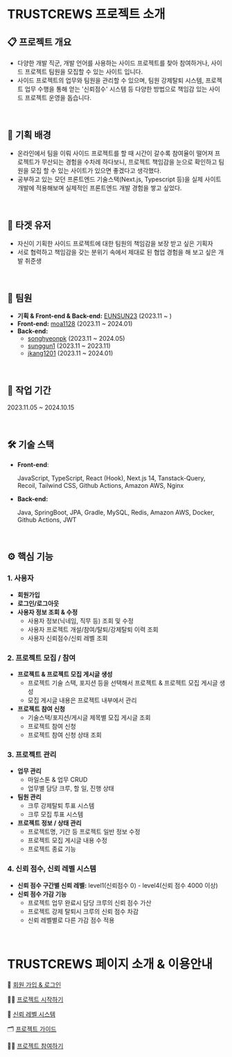 # TRUSTCREWS 프로젝트 소개 

## 📋 프로젝트 개요 
- 다양한 개발 직군, 개발 언어를 사용하는 사이드 프로젝트를 찾아 참여하거나, 사이드 프로젝트 팀원을 모집할 수 있는 사이트 입니다.
- 사이드 프로젝트의 업무와 팀원을 관리할 수 있으며, 팀원 강제탈퇴 시스템, 프로젝트 업무 수행을 통해 얻는 '신뢰점수' 시스템 등 다양한 방법으로
  책임감 있는 사이드 프로젝트 운영을 돕습니다. 

<br/>

## 📃 기획 배경

- 온라인에서 팀을 이뤄 사이드 프로젝트를 할 때 시간이 갈수록 참여율이 떨어져 프로젝트가 무산되는 경험을 수차례 하다보니, 프로젝트 책임감을 눈으로 확인하고 팀원을 모집 할 수 있는 사이트가 있으면 좋겠다고 생각했다.
- 공부하고 있는 모던 프론트엔드 기술스택(Next.js, Typescript 등)을 실제 사이트 개발에 적용해보며 실제적인 프론트엔드 개발 경험을 쌓고 싶었다.


<br/>


## 📌 타겟 유저

- 자신이 기획한 사이드 프로젝트에 대한 팀원의 책임감을 보장 받고 싶은 기획자
- 서로 협력하고 책임감을 갖는 분위기 속에서 제대로 된 협업 경험을 해 보고 싶은 개발 취준생


<br/>


## 👥 팀원

- **기획 & Front-end & Back-end:** [EUNSUN23](https://github.com/EUNSUN23) (2023.11 ~ )
- **Front-end:**  [moa1128](https://github.com/orgs/oneMonthProject/people/moa1128) (2023.11 ~ 2024.01)
- **Back-end:**
    - [songhyeonpk](https://github.com/orgs/oneMonthProject/people/songhyeonpk) (2023.11 ~ 2024.05)
    - [sunggun1](https://github.com/orgs/oneMonthProject/people/sunggun1) (2023.11 ~ 2023.11)
    - [jkang1201](https://github.com/orgs/oneMonthProject/people/jkang1201) (2023.11 ~ 2024.01)
 

<br/>


## 📅 작업 기간

2023.11.05 ~ 2024.10.15 


<br/>


## 🛠 기술 스택

- **Front-end**:
    
    JavaScript, TypeScript, React (Hook), Next.js 14, Tanstack-Query, Recoil, Tailwind CSS, Github Actions,  Amazon AWS,  Nginx 
    
- **Back-end:**
    
    Java, SpringBoot, JPA, Gradle, MySQL, Redis, Amazon AWS, Docker, Github Actions, JWT


<br/>

## ⚙️ 핵심 기능

### 1. **사용자**

- **회원가입**
- **로그인/로그아웃**
- **사용자 정보 조회 & 수정**
    - 사용자 정보(닉네임, 직무 등) 조회 및 수정
    - 사용자 프로젝트 개설/참여/탈퇴/강제탈퇴 이력 조회
    - 사용자 신뢰점수/신뢰 레벨 조회

### 2. 프로젝트 모집 / 참여

- **프로젝트 & 프로젝트 모집 게시글 생성**
    - 프로젝트 기술 스택, 포지션 등을 선택해서 프로젝트 & 프로젝트 모집 게시글 생성
    - 모집 게시글 내용은 프로젝트 내부에서 관리
- **프로젝트 참여 신청**
    - 기술스택/포지션/게시글 제목별 모집 게시글 조회
    - 프로젝트 참여 신청
    - 프로젝트 참여 신청 상태 조회

### 3. 프로젝트 관리

- **업무 관리**
    - 마일스톤 & 업무 CRUD
    - 업무별 담당 크루, 할 일, 진행 상태
- **팀원 관리**
    - 크루 강제탈퇴 투표 시스템
    - 크루 모집 투표 시스템
- **프로젝트 정보 / 상태 관리**
    - 프로젝트명, 기간 등 프로젝트 일반 정보 수정
    - 프로젝트 모집 게시글 내용 수정
    - 프로젝트 종료 기능

### 4. **신뢰 점수, 신뢰 레벨 시스템**

- **신뢰 점수 구간별 신뢰 레벨:** level1(신뢰점수 0) - level4(신뢰 점수 4000 이상)
- **신뢰 점수 가감 기능**
    - 프로젝트 업무 완료시 담당 크루의 신뢰 점수 가산
    - 프로젝트 강제 탈퇴시 크루의 신뢰 점수 차감
    - 신뢰 레벨별로 다른 가감 점수 적용
 


<br/>



# TRUSTCREWS 페이지 소개 & 이용안내 

👋 [회원 가입 & 로그인](https://www.notion.so/103ddc74b864807791ced1f3461a9b1b?pvs=21)

👩‍💻 [프로젝트 시작하기](https://www.notion.so/103ddc74b8648090aee4e3a385cea5c2?pvs=21)

🔢 [신뢰 레벨 시스템](https://www.notion.so/104ddc74b86480b6ae0ee50670d21691?pvs=21)

🗂 [프로젝트 가이드](https://www.notion.so/104ddc74b86480a88adbc2e70fd54b18?pvs=21)

🙋‍♀️ [프로젝트 참여하기](https://www.notion.so/17b9f99de14d4bc2b54ed8057ae95faf?pvs=21)
